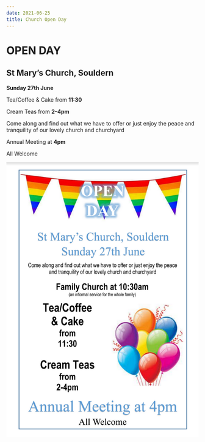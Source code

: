 ```yaml
---
date: 2021-06-25
title: Church Open Day
---
```



# OPEN DAY

## St Mary’s Church, Souldern

**Sunday 27th June**

Tea/Coffee & Cake from **11:30**

Cream Teas from **2–4pm**

Come along and find out what we have to offer or just enjoy the peace
and tranquility of our lovely church and churchyard

Annual Meeting at **4pm**

All Welcome


![church-open-day](church-open-day.png)
